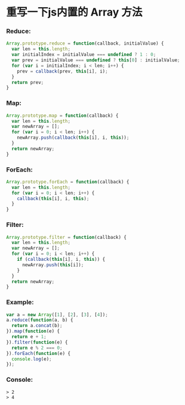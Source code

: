 # 重写一下js内置的 Array 方法

### Reduce:
``` javascript
Array.prototype.reduce = function(callback, initialValue) {
  var len = this.length;
  var initialIndex = initialValue === undefined ? 1 : 0;
  var prev = initialValue === undefined ? this[0] : initialValue;
  for (var i = initialIndex; i < len; i++) {
    prev = callback(prev, this[i], i);
  }
  return prev;
}
```

### Map:
``` javascript
Array.prototype.map = function(callback) {
  var len = this.length;
  var newArray = [];
  for (var i = 0; i < len; i++) {
    newArray.push(callback(this[i], i, this));
  }
  return newArray;
}
```

### ForEach:
``` javascript
Array.prototype.forEach = function(callback) {
  var len = this.length;
  for (var i = 0; i < len; i++) {
    callback(this[i], i, this);
  }
}
```

### Filter:
``` javascript
Array.prototype.filter = function(callback) {
  var len = this.length;
  var newArray = [];
  for (var i = 0; i < len; i++) {
    if (callback(this[i], i, this)) {
      newArray.push(this[i]);
    }
  }
  return newArray;
}
```

### Example:
``` javascript
var a = new Array([1], [2], [3], [4]);
a.reduce(function(a, b) {
  return a.concat(b);
}).map(function(e) {
  return e + 1;
}).filter(function(e) {
  return e % 2 === 0;
}).forEach(function(e) {
  console.log(e);
});
```

### Console:
```
> 2
> 4
```
